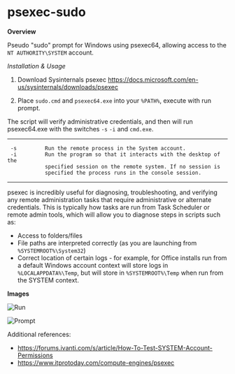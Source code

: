 # psexec-sudo
**Overview**

Pseudo "sudo" prompt for Windows using psexec64, allowing access to the `NT AUTHORITY\SYSTEM` account.

*Installation & Usage*

1. Download Sysinternals psexec
https://docs.microsoft.com/en-us/sysinternals/downloads/psexec

2. Place `sudo.cmd` and `psexec64.exe` into your `%PATH%`, execute with run prompt.

The script will verify administrative credentials, and then will run psexec64.exe with the switches `-s` `-i` and `cmd.exe`.
***
     -s         Run the remote process in the System account.
     -i         Run the program so that it interacts with the desktop of the
                specified session on the remote system. If no session is
                specified the process runs in the console session.
***

psexec is incredibly useful for diagnosing, troubleshooting, and verifying any remote administration tasks that require administrative or alternate credentials.
This is typically how tasks are run from Task Scheduler or remote admin tools, which will allow you to diagnose steps in scripts such as:
* Access to folders/files
* File paths are interpreted correctly (as you are launching from `%SYSTEMROOT%\System32`)
* Correct location of certain logs - for example, for Office installs run from a default Windows account context will store logs in `%LOCALAPPDATA%\Temp`, but will store in `%SYSTEMROOT%\Temp` when run from the SYSTEM context.

**Images**

![Run](https://i.imgur.com/HUwVHes.png)

![Prompt](https://i.imgur.com/waeiZNU.png)

Additional references:
* https://forums.ivanti.com/s/article/How-To-Test-SYSTEM-Account-Permissions
* https://www.itprotoday.com/compute-engines/psexec
